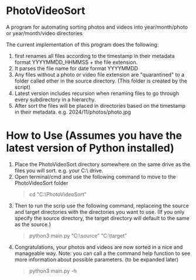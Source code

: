 # PhotoVideoSort
A program for automating sorting photos and videos into year/month/photo or year/month/video directories

The current implementation of this program does the following:
1. first renames all files according to the timestamp in their metadata format YYYYMMDD_HHMMSS + the file extension.
2. It parses the file name for date format YYYYMMDD
3. Any files without a photo or video file extension are "quarantined" to a folder called other in the source directory. (This folder is created by the script)
4. Latest version includes recursion when renaming files to go through every subdirectory in a hierarchy.
5. After sort the files will be placed in directories based on the timestamp in their metadata. e.g. 2024/11/photos/photo.jpg

# How to Use (Assumes you have the latest version of Python installed)
1. Place the PhotoVideoSort directory somewhere on the same drive as the files you will sort. e.g. your C:\ drive.
2. Open terminal/cmd and use the following command to move to the PhotoVideoSort folder
    > cd "C:\PhotoVideoSort\"
3. Then to run the scrip use the following command, replaceing the source and target directories with the directories you want to use. (If you only specify the source directory, the target directory will default to the same as the source.)
    > python3 main.py "C:\source" "C:\target"
4. Congratulations, your photos and videos are now sorted in a nice and manageable way.
Note: you can call a the command help function to see more information about possible parameters. (to be expanded later)
    > python3 main.py -h

